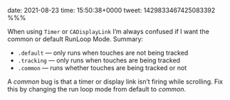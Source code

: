 date: 2021-08-23
time: 15:50:38+0000
tweet: 1429833467425083392
%%%

When using `Timer` or `CADisplayLink` I’m always confused if I want the common or default RunLoop Mode. Summary:

- `.default` — only runs when touches are not being tracked
- `.tracking` — only runs when touches are being tracked
- `.common` — runs whether touches are being tracked or not

A *common* bug is that a timer or display link isn’t firing while scrolling. Fix this by changing the run loop mode from default to *common*.

